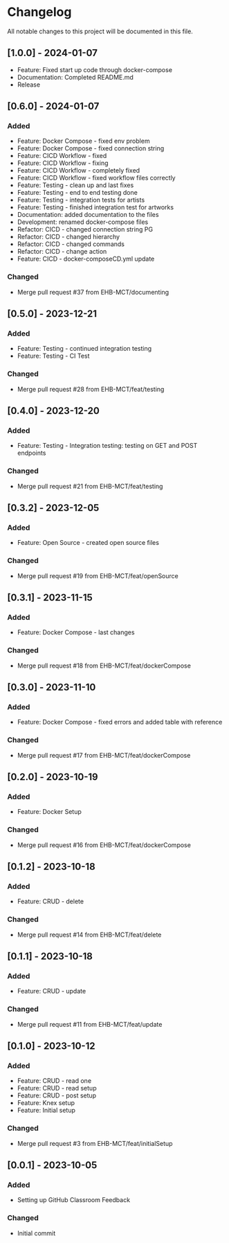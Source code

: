 # Changelog

All notable changes to this project will be documented in this file.

## [1.0.0] - 2024-01-07
- Feature: Fixed start up code through docker-compose
- Documentation: Completed README.md
- Release

## [0.6.0] - 2024-01-07

### Added
- Feature: Docker Compose - fixed env problem
- Feature: Docker Compose - fixed connection string
- Feature: CICD Workflow - fixed
- Feature: CICD Workflow - fixing
- Feature: CICD Workflow - completely fixed
- Feature: CICD Workflow - fixed workflow files correctly
- Feature: Testing - clean up and last fixes
- Feature: Testing - end to end testing done
- Feature: Testing - integration tests for artists
- Feature: Testing - finished integration test for artworks
- Documentation: added documentation to the files
- Development: renamed docker-compose files
- Refactor: CICD - changed connection string PG
- Refactor: CICD - changed hierarchy
- Refactor: CICD - changed commands
- Refactor: CICD - change action
- Feature: CICD - docker-composeCD.yml update

### Changed
- Merge pull request #37 from EHB-MCT/documenting

## [0.5.0] - 2023-12-21

### Added
- Feature: Testing - continued integration testing
- Feature: Testing - CI Test

### Changed
- Merge pull request #28 from EHB-MCT/feat/testing

## [0.4.0] - 2023-12-20

### Added
- Feature: Testing - Integration testing: testing on GET and POST endpoints

### Changed
- Merge pull request #21 from EHB-MCT/feat/testing

## [0.3.2] - 2023-12-05

### Added
- Feature: Open Source - created open source files

### Changed
- Merge pull request #19 from EHB-MCT/feat/openSource

## [0.3.1] - 2023-11-15

### Added
- Feature: Docker Compose - last changes

### Changed
- Merge pull request #18 from EHB-MCT/feat/dockerCompose

## [0.3.0] - 2023-11-10

### Added
- Feature: Docker Compose - fixed errors and added table with reference

### Changed
- Merge pull request #17 from EHB-MCT/feat/dockerCompose

## [0.2.0] - 2023-10-19

### Added
- Feature: Docker Setup

### Changed
- Merge pull request #16 from EHB-MCT/feat/dockerCompose

## [0.1.2] - 2023-10-18

### Added
- Feature: CRUD - delete

### Changed
- Merge pull request #14 from EHB-MCT/feat/delete

## [0.1.1] - 2023-10-18

### Added
- Feature: CRUD - update

### Changed
- Merge pull request #11 from EHB-MCT/feat/update

## [0.1.0] - 2023-10-12

### Added
- Feature: CRUD - read one
- Feature: CRUD - read setup
- Feature: CRUD - post setup
- Feature: Knex setup
- Feature: Initial setup

### Changed
- Merge pull request #3 from EHB-MCT/feat/initialSetup

## [0.0.1] - 2023-10-05

### Added
- Setting up GitHub Classroom Feedback

### Changed
- Initial commit